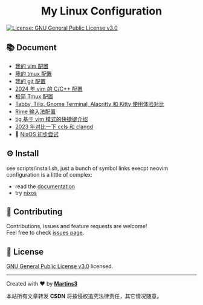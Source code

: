 <h1 align="center">My Linux Configuration</h1>
<p>
  <a href="https://www.gnu.org/licenses/gpl-3.0.en.html" target="_blank">
    <img alt="License: GNU General Public License v3.0" src="https://img.shields.io/badge/License-GNU General Public License v3.0-yellow.svg" />
  </a>
</p>

## 📚 Document

- [我的 vim 配置](./docs/mynvim.md)
- [我的 tmux 配置](./docs/mytmux.md)
- [我的 git 配置](./git/.gitconfig)
- [2024 年 vim 的 C/C++ 配置](./docs/nvim.md)
- [极简 Tmux 配置](./docs/tmux.md)
- [Tabby, Tilix, Gnome Terminal, Alacritty 和 Kitty 使用体验对比](./docs/terminals.md)
- [Rime 输入法配置](./docs/rime.md)
- [tig 基于 vim 模式的快捷键介绍](./docs/tig.md)
- [2023 年对比一下 ccls 和 clangd](./docs/ccls-vs-clangd.md)
- 🚧 [NixOS 初步尝试](./docs/nix.md)

## ⚙ Install

see scripts/install.sh, just a bunch of symbol links execpt neovim configuration is a little of complex:

- read the [documentation](./docs/nvim.md)
- try [nixos](./docs/nix.md)

## 🤝 Contributing

Contributions, issues and feature requests are welcome!<br />Feel free to check [issues page](https://github.com/Martins3/My-Linux-config/issues).

## 📝 License

[GNU General Public License v3.0](https://www.gnu.org/licenses/gpl-3.0.en.html) licensed.

---

Created with ❤️ by [**Martins3**](https://martins3.github.io/)

<script src="https://giscus.app/client.js"
        data-repo="Martins3/My-Linux-Config"
        data-repo-id="MDEwOlJlcG9zaXRvcnkyMTUwMDkyMDU="
        data-category="General"
        data-category-id="MDE4OkRpc2N1c3Npb25DYXRlZ29yeTMyODc0NjA5"
        data-mapping="pathname"
        data-reactions-enabled="1"
        data-emit-metadata="0"
        data-input-position="bottom"
        data-theme="light"
        data-lang="en"
        crossorigin="anonymous"
        async>
</script>

本站所有文章转发 **CSDN** 将按侵权追究法律责任，其它情况随意。
